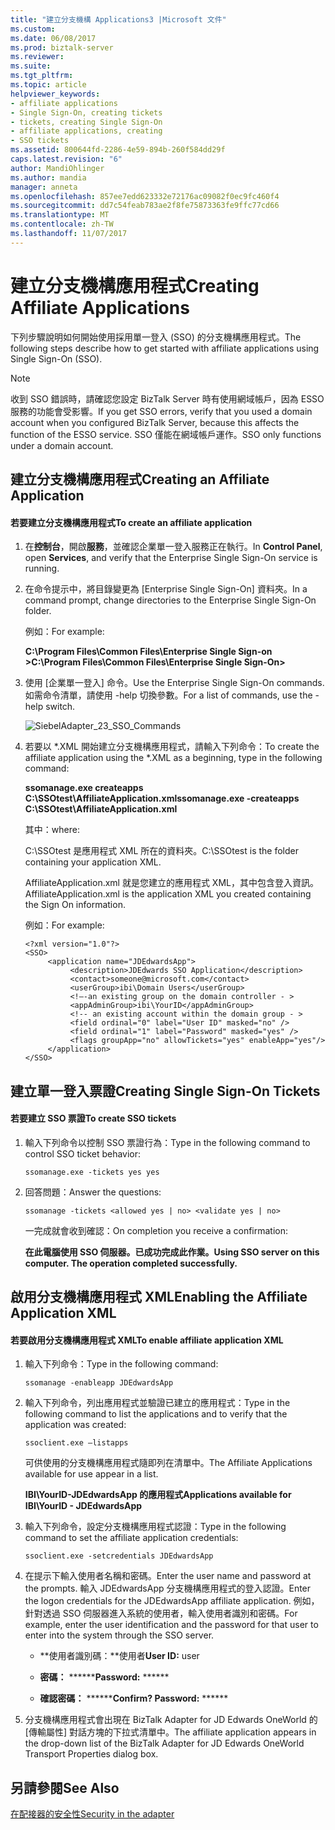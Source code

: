 ```yaml
---
title: "建立分支機構 Applications3 |Microsoft 文件"
ms.custom: 
ms.date: 06/08/2017
ms.prod: biztalk-server
ms.reviewer: 
ms.suite: 
ms.tgt_pltfrm: 
ms.topic: article
helpviewer_keywords:
- affiliate applications
- Single Sign-On, creating tickets
- tickets, creating Single Sign-On
- affiliate applications, creating
- SSO tickets
ms.assetid: 800644fd-2286-4e59-894b-260f584dd29f
caps.latest.revision: "6"
author: MandiOhlinger
ms.author: mandia
manager: anneta
ms.openlocfilehash: 857ee7edd623332e72176ac09082f0ec9fc460f4
ms.sourcegitcommit: dd7c54feab783ae2f8fe75873363fe9ffc77cd66
ms.translationtype: MT
ms.contentlocale: zh-TW
ms.lasthandoff: 11/07/2017
---
```

# <a name="creating-affiliate-applications"></a><span data-ttu-id="51191-102">建立分支機構應用程式</span><span class="sxs-lookup"><span data-stu-id="51191-102">Creating Affiliate Applications</span></span>
<span data-ttu-id="51191-103">下列步驟說明如何開始使用採用單一登入 (SSO) 的分支機構應用程式。</span><span class="sxs-lookup"><span data-stu-id="51191-103">The following steps describe how to get started with affiliate applications using Single Sign-On (SSO).</span></span>  
  
> [!NOTE]
>  <span data-ttu-id="51191-104">收到 SSO 錯誤時，請確認您設定 BizTalk Server 時有使用網域帳戶，因為 ESSO 服務的功能會受影響。</span><span class="sxs-lookup"><span data-stu-id="51191-104">If you get SSO errors, verify that you used a domain account when you configured BizTalk Server, because this affects the function of the ESSO service.</span></span> <span data-ttu-id="51191-105">SSO 僅能在網域帳戶運作。</span><span class="sxs-lookup"><span data-stu-id="51191-105">SSO only functions under a domain account.</span></span>  
  
## <a name="creating-an-affiliate-application"></a><span data-ttu-id="51191-106">建立分支機構應用程式</span><span class="sxs-lookup"><span data-stu-id="51191-106">Creating an Affiliate Application</span></span>  
  
#### <a name="to-create-an-affiliate-application"></a><span data-ttu-id="51191-107">若要建立分支機構應用程式</span><span class="sxs-lookup"><span data-stu-id="51191-107">To create an affiliate application</span></span>  
  
1.  <span data-ttu-id="51191-108">在**控制台**，開啟**服務**，並確認企業單一登入服務正在執行。</span><span class="sxs-lookup"><span data-stu-id="51191-108">In **Control Panel**, open **Services**, and verify that the Enterprise Single Sign-On service is running.</span></span>  
  
2.  <span data-ttu-id="51191-109">在命令提示中，將目錄變更為 [Enterprise Single Sign-On] 資料夾。</span><span class="sxs-lookup"><span data-stu-id="51191-109">In a command prompt, change directories to the Enterprise Single Sign-On folder.</span></span>  
  
     <span data-ttu-id="51191-110">例如：</span><span class="sxs-lookup"><span data-stu-id="51191-110">For example:</span></span>  
  
     <span data-ttu-id="51191-111">**C:\Program Files\Common Files\Enterprise Single Sign-on >**</span><span class="sxs-lookup"><span data-stu-id="51191-111">**C:\Program Files\Common Files\Enterprise Single Sign-On>**</span></span>  
  
3.  <span data-ttu-id="51191-112">使用 [企業單一登入] 命令。</span><span class="sxs-lookup"><span data-stu-id="51191-112">Use the Enterprise Single Sign-On commands.</span></span> <span data-ttu-id="51191-113">如需命令清單，請使用 -help 切換參數。</span><span class="sxs-lookup"><span data-stu-id="51191-113">For a list of commands, use the -help switch.</span></span>  
  
     ![](../core/media/siebeladapter-23-sso-commands.gif "SiebelAdapter_23_SSO_Commands")  
  
4.  <span data-ttu-id="51191-114">若要以 *.XML 開始建立分支機構應用程式，請輸入下列命令：</span><span class="sxs-lookup"><span data-stu-id="51191-114">To create the affiliate application using the *.XML as a beginning, type in the following command:</span></span>  
  
     <span data-ttu-id="51191-115">**ssomanage.exe createapps C:\SSOtest\AffiliateApplication.xml**</span><span class="sxs-lookup"><span data-stu-id="51191-115">**ssomanage.exe -createapps C:\SSOtest\AffiliateApplication.xml**</span></span>  
  
     <span data-ttu-id="51191-116">其中：</span><span class="sxs-lookup"><span data-stu-id="51191-116">where:</span></span>  
  
     <span data-ttu-id="51191-117">C:\SSOtest 是應用程式 XML 所在的資料夾。</span><span class="sxs-lookup"><span data-stu-id="51191-117">C:\SSOtest is the folder containing your application XML.</span></span>  
  
     <span data-ttu-id="51191-118">AffiliateApplication.xml 就是您建立的應用程式 XML，其中包含登入資訊。</span><span class="sxs-lookup"><span data-stu-id="51191-118">AffiliateApplication.xml is the application XML you created containing the Sign On information.</span></span>  
  
     <span data-ttu-id="51191-119">例如：</span><span class="sxs-lookup"><span data-stu-id="51191-119">For example:</span></span>  
  
    ```  
    <?xml version="1.0"?>  
    <SSO>  
         <application name="JDEdwardsApp">  
              <description>JDEdwards SSO Application</description>  
              <contact>someone@microsoft.com</contact>  
              <userGroup>ibi\Domain Users</userGroup>  
              <!—-an existing group on the domain controller - >   
              <appAdminGroup>ibi\YourID</appAdminGroup>  
              <!-- an existing account within the domain group - >   
              <field ordinal="0" label="User ID" masked="no" />  
              <field ordinal="1" label="Password" masked="yes" />  
              <flags groupApp="no" allowTickets="yes" enableApp="yes"/>  
         </application>  
    </SSO>  
    ```  
  
## <a name="creating-single-sign-on-tickets"></a><span data-ttu-id="51191-120">建立單一登入票證</span><span class="sxs-lookup"><span data-stu-id="51191-120">Creating Single Sign-On Tickets</span></span>  
  
#### <a name="to-create-sso-tickets"></a><span data-ttu-id="51191-121">若要建立 SSO 票證</span><span class="sxs-lookup"><span data-stu-id="51191-121">To create SSO tickets</span></span>  
  
1.  <span data-ttu-id="51191-122">輸入下列命令以控制 SSO 票證行為：</span><span class="sxs-lookup"><span data-stu-id="51191-122">Type in the following command to control SSO ticket behavior:</span></span>  
  
     `ssomanage.exe -tickets yes yes`  
  
2.  <span data-ttu-id="51191-123">回答問題：</span><span class="sxs-lookup"><span data-stu-id="51191-123">Answer the questions:</span></span>  
  
     `ssomanage -tickets <allowed yes | no> <validate yes | no>`  
  
     <span data-ttu-id="51191-124">一完成就會收到確認：</span><span class="sxs-lookup"><span data-stu-id="51191-124">On completion you receive a confirmation:</span></span>  
  
     <span data-ttu-id="51191-125">**在此電腦使用 SSO 伺服器。已成功完成此作業。**</span><span class="sxs-lookup"><span data-stu-id="51191-125">**Using SSO server on this computer. The operation completed successfully.**</span></span>  
  
## <a name="enabling-the-affiliate-application-xml"></a><span data-ttu-id="51191-126">啟用分支機構應用程式 XML</span><span class="sxs-lookup"><span data-stu-id="51191-126">Enabling the Affiliate Application XML</span></span>  
  
#### <a name="to-enable-affiliate-application-xml"></a><span data-ttu-id="51191-127">若要啟用分支機構應用程式 XML</span><span class="sxs-lookup"><span data-stu-id="51191-127">To enable affiliate application XML</span></span>  
  
1.  <span data-ttu-id="51191-128">輸入下列命令：</span><span class="sxs-lookup"><span data-stu-id="51191-128">Type in the following command:</span></span>  
  
     `ssomanage -enableapp JDEdwardsApp`  
  
2.  <span data-ttu-id="51191-129">輸入下列命令，列出應用程式並驗證已建立的應用程式：</span><span class="sxs-lookup"><span data-stu-id="51191-129">Type in the following command to list the applications and to verify that the application was created:</span></span>  
  
     `ssoclient.exe –listapps`  
  
     <span data-ttu-id="51191-130">可供使用的分支機構應用程式隨即列在清單中。</span><span class="sxs-lookup"><span data-stu-id="51191-130">The Affiliate Applications available for use appear in a list.</span></span>  
  
     <span data-ttu-id="51191-131">**IBI\YourID-JDEdwardsApp 的應用程式**</span><span class="sxs-lookup"><span data-stu-id="51191-131">**Applications available for IBI\YourID - JDEdwardsApp**</span></span>  
  
3.  <span data-ttu-id="51191-132">輸入下列命令，設定分支機構應用程式認證：</span><span class="sxs-lookup"><span data-stu-id="51191-132">Type in the following command to set the affiliate application credentials:</span></span>  
  
     `ssoclient.exe -setcredentials JDEdwardsApp`  
  
4.  <span data-ttu-id="51191-133">在提示下輸入使用者名稱和密碼。</span><span class="sxs-lookup"><span data-stu-id="51191-133">Enter the user name and password at the prompts.</span></span> <span data-ttu-id="51191-134">輸入 JDEdwardsApp 分支機構應用程式的登入認證。</span><span class="sxs-lookup"><span data-stu-id="51191-134">Enter the logon credentials for the JDEdwardsApp affiliate application.</span></span> <span data-ttu-id="51191-135">例如，針對透過 SSO 伺服器進入系統的使用者，輸入使用者識別和密碼。</span><span class="sxs-lookup"><span data-stu-id="51191-135">For example, enter the user identification and the password for that user to enter into the system through the SSO server.</span></span>  
  
    -   <span data-ttu-id="51191-136">**使用者識別碼：**使用者</span><span class="sxs-lookup"><span data-stu-id="51191-136">**User ID:** user</span></span>  
  
    -   <span data-ttu-id="51191-137">**密碼：** ******</span><span class="sxs-lookup"><span data-stu-id="51191-137">**Password:** ******</span></span>  
  
    -   <span data-ttu-id="51191-138">**確認密碼：** ******</span><span class="sxs-lookup"><span data-stu-id="51191-138">**Confirm? Password:** ******</span></span>  
  
5.  <span data-ttu-id="51191-139">分支機構應用程式會出現在 BizTalk Adapter for JD Edwards OneWorld 的 [傳輸屬性] 對話方塊的下拉式清單中。</span><span class="sxs-lookup"><span data-stu-id="51191-139">The affiliate application appears in the drop-down list of the BizTalk Adapter for JD Edwards OneWorld Transport Properties dialog box.</span></span>  
  
## <a name="see-also"></a><span data-ttu-id="51191-140">另請參閱</span><span class="sxs-lookup"><span data-stu-id="51191-140">See Also</span></span>  
 [<span data-ttu-id="51191-141">在配接器的安全性</span><span class="sxs-lookup"><span data-stu-id="51191-141">Security in the adapter</span></span>](../core/security-in-biztalk-adapter-for-jd-edwards-oneworld.md)